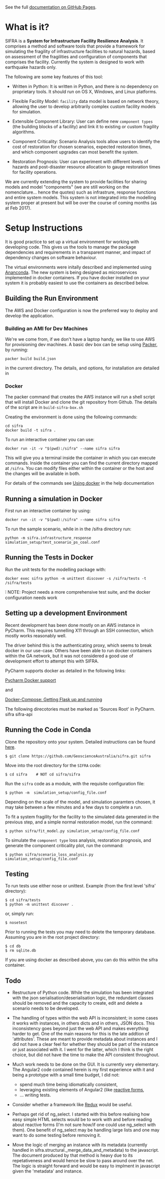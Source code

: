 See the full [documentation on GitHub Pages](http://geoscienceaustralia.github.io/sifra/index.html).


# What is it?

SIFRA is a **System for Infrastructure Facility Resilience Analysis**.
It comprises a method and software tools that provide a framework
for simulating the fragility of infrastructure facilities to natural
hazards, based on assessment of the fragilities and configuration of
components that comprises the facility. Currently the system is
designed to work with earthquake hazards only.

The following are some key features of this tool:

- Written in Python: It is written in Python, and there is no
  dependency on proprietary tools. It should run on OS X, Windows, and
  Linux platforms.

- Flexible Facility Model: ``facility`` data model is based on network
  theory, allowing the user to develop arbitrarily complex custom
  facility models for simulation.

- Extensible Component Library: User can define new ``component types``
  (the building blocks of a facility) and link it to existing or
  custom fragility algorithms.

- Component Criticality: Scenario Analysis tools allow users to
  identify the cost of restoration for chosen scenarios, expected
  restoration times, and which component upgrades can most benefit
  the system.

- Restoration Prognosis: User can experiment with different levels of
  hazards and post-disaster resource allocation to gauge restoration
  times for facility operations.


We are currently extending the system to provide facilities for sharing models
and model "components" (we are still working on the nomenclature... hence the
quotes) such as infrastrure, response functions and entire system models. This
system is not integrated into the modelling system proper at present but will be
over the course of coming months (as at Feb 2017).


# Setup Instructions

It is good practice to set up a virtual environment for working with
developing code. This gives us the tools to manage the package
dependencies and requirements in a transparent manner, and impact of
dependency changes on software behaviour.

The virtual environments were initally described and implemented using
[Ananconda](https://www.continuum.io/). The new system is being designed as
microservices implemented in docker containers. If you have docker installed on
your system it is probably easiest to use the containers as described below.

## Building the Run Environment
The AWS and Docker configuration is now the preferred way to deploy and develop
 the application.

### Building an AMI for Dev Machines

We're we come from, if we don't have a laptop handy, we like to use AWS for
provisioning dev machines. A basic dev box can be setup using
[Packer](https://www.packer.io/intro/), by running:

```
packer build build.json
```

in the current directory. The details, and options, for installation
are detailed in 

### Docker
The packer command that creates the AWS instance will run a 
shell script that will install Docker and clone the git repository
from Github. The details of the script are in `build-sifra-box.sh`

Creating the environment is done using the following commands:
```
cd sifra
docker build -t sifra .
```

To run an interactive container you can use:

```
docker run -it -v "$(pwd):/sifra" --name sifra sifra
```

This will give you a terminal inside the container in which you can execute
commands. Inside the container you can find the current directory mapped at
`/sifra`. You can modify files either within the container or the host and the
changes will be available in both.


For details of the commands see 
[Using docker](https://geoscienceaustralia.github.io/sifra/ch03_installation.html)
in the help documentation


## Running a simulation in Docker

First run an interactive container by using:

```
docker run -it -v "$(pwd):/sifra" --name sifra sifra
```

To run the sample scenario, while in in the /sifra directory run:
```
python -m sifra.infrastructure_response simulation_setup/test_scenario_ps_coal.conf
```

## Running the Tests in Docker

Run the unit tests for the modelling package with:

```
docker exec sifra python -m unittest discover -s /sifra/tests -t /sifra/tests
```
:grey_exclamation: NOTE: Project needs a more comprehensive test suite, and the docker configuration needs work 


## Setting up a development Environment
Recent development has been done mostly on an AWS instance in PyCharm. This
requires tunnelling X11 through an SSH connection, which mostly works reasonably
well. 

The driver behind this is the authenticating proxy, which seems to break
docker in our use-case. Others have been able to run docker containers within
the GA network, but it was not considered a good use of development effort 
to attempt this with SIFRA.

PyCharm supports docker as detailed in the following links:

[Pycharm Docker support](https://www.jetbrains.com/help/pycharm/docker.html)

and 

[Docker-Compose: Getting Flask up and running](https://blog.jetbrains.com/pycharm/2017/03/docker-compose-getting-flask-up-and-running/)

The following direcotories must be marked as 'Sources Root' in PyCharm. 
    sifra
    sifra-api

## Running the Code in Conda

Clone the repository onto your system. Detailed instructions can
be found [here](https://help.github.com/articles/cloning-a-repository/).

    $ git clone https://github.com/GeoscienceAustralia/sifra.git sifra

Move into the root directory for the ``SIFRA`` code:

    $ cd sifra    # NOT cd sifra/sifra

Run the `sifra` code as a module, with the requisite configuration
file:

    $ python -m  simulation_setup/config_file.conf

Depending on the scale of the model, and simulation paramters chosen,
it may take between a few minutes and a few days to complete a run.

To fit a system fragility for the facility to the simulated data
generated in the previous step, and a simple normal restoration
model, run the command:

    $ python sifra/fit_model.py simulation_setup/config_file.conf

To simulate the `component type` loss analysis, restoration prognosis,
and generate the component criticality plot, run the command:

    $ python sifra/scenario_loss_analysis.py simulation_setup/config_file.conf

## Testing

To run tests use either nose or unittest. Example (from the first level 
'sifra' directory):

    $ cd sifra/tests
    $ python -m unittest discover .

or, simply run:

    $ nosetest

Prior to running the tests you may need to delete the temporary database. 
Assuming you are in the root project directory:

    $ cd db
    $ rm sqlite.db 

If you are using docker as described above, you can do this within the sifra container.

## Todo

- Restructure of Python code. While the simulation has been integrated with
  the json serialisation/deserialisation logic, the redundant classes should
  be removed and the capacity to create, edit and delete a scenario needs to 
  be developed.

- The handling of types within the web API is inconsistent; in some cases it
  works with instances, in others dicts and in others, JSON docs. This
  inconsistency goes beyond just the web API and makes everything harder to get.
  One of the main reasons for this is the late addtion of 'attributes'. These
  are meant to provide metadata about instances and I did not have a clear
  feel for whether they should be part of the instance or just associated with
  it. I went for the latter, which I think is the right choice, but did not
  have the time to make the API consistent throughout.

- Much work needs to be done on the GUI. It is currently very elementary. The
  Angular2 code contained herein is my first experience with it and being a
  prototype with a small time budget, I did not:
  - spend much time being idiomatically consistent,
  - leveraging existing elements of Angular2 (like
    [reactive forms](https://angular.io/docs/ts/latest/guide/reactive-forms.html),
  - ... writing tests.

- Consider whether a framework like [Redux](http://redux.js.org/) would be useful.

- Perhaps get rid of ng\_select. I started with this before realising how easy
  simple HTML selects would be to work with and before reading about reactive
  forms (I'm not sure how/if one could use ng\_select with them). One benefit of
  ng\_select may be handling large lists and one may want to do some testing
  before removing it.

- Move the logic of merging an instance with its metadata (currently handled in
  sifra.structural.\_merge\_data\_and\_metadata) to the javascript. The document
  produced by that method is heavy due to its repetativeness and would hence be
  slow to pass around over the net. The logic is straight forward and would be
  easy to implment in javascript given the 'metadata' and instance.

